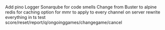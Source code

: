 Add pino Logger
Sonarqube for code smells
Change from Buster to alpine
redis for caching
option for mmr to apply to every channel on server
rewrite everything in ts
test score/reset/report/q/ongoinggames/changegame/cancel